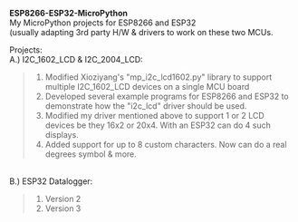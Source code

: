 <b>ESP8266-ESP32-MicroPython</b><br>
My MicroPython projects for ESP8266 and ESP32<br>
(usually adapting 3rd party H/W & drivers to work on these two MCUs.

Projects:<br>
A.) I2C_1602_LCD & I2C_2004_LCD:
<blockquote><ol>
<li>Modified Xioziyang's "mp_i2c_lcd1602.py" library to support multiple I2C_1602_LCD devices on a single MCU board</li>
<li>Developed several example programs for ESP8266 and ESP32 to demonstrate how the "i2c_lcd" driver should be used.</li>
<li>Modified my driver mentioned above to support 1 or 2 LCD devices be they 16x2 or 20x4. With an ESP32 can do 4 such displays.</li>
<li>Added support for up to 8 custom characters. Now can do a real degrees symbol & more. </li>
</ol></blockquote><br>
B.) ESP32 Datalogger:
<blockquote><ol>
<li>Version 2</li>
<li>Version 3</li>
</ol></blockquote>
